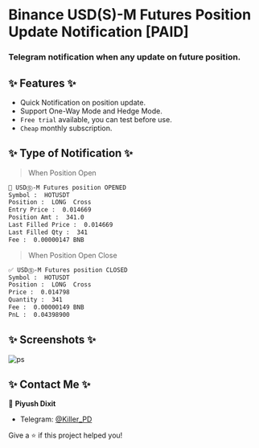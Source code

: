 # Binance USD(S)-M Futures Position Update Notification [PAID]
### Telegram notification when any update on future position.

##  ✨ Features  ✨

- Quick Notification on position update.
- Support One-Way Mode and Hedge Mode.
- `Free trial` available, you can test before use.
- `Cheap` monthly subscription.

## ✨ Type of Notification ✨
> When Position Open
```sh
🔵 USDⓈ-M Futures position OPENED
Symbol :  HOTUSDT
Position :  LONG  Cross
Entry Price :  0.014669
Position Amt :  341.0
Last Filled Price :  0.014669
Last Filled Qty :  341
Fee :  0.00000147 BNB
```
> When Position Open Close
```sh
✅ USDⓈ-M Futures position CLOSED
Symbol :  HOTUSDT
Position :  LONG  Cross
Price :  0.014798
Quantity :  341
Fee :  0.00000149 BNB
PnL :  0.04398900
```
##  ✨ Screenshots  ✨
![ps](https://user-images.githubusercontent.com/79581397/140587001-8fdd8c0d-3be5-4b46-a6d4-2705cee112bf.jpg)

## ✨ Contact Me ✨
👤 **Piyush Dixit**
* Telegram: [@Killer_PD](https://t.me/Killer_PD)

Give a ⭐️ if this project helped you!
